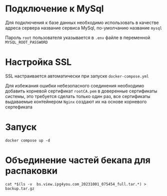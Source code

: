 # Подключение к MySql

Для подключения к базе данных необходимо использовать в качестве адреса сервера
название сервиса MySql, по-умолчанию название `mysql`

Пароль `root` пользователя указывается в `.env` файле в переменной 
`MYSQL_ROOT_PASSWORD`

# Настройка SSL

SSL настраивается автоматически при запуске `docker-compose.yml`

Для избежания ошибки небезопасного соединения необходимо добавить 
корневой сертификат `rootCA.pem` в доверенные сертификаты системы, это требуется сделать
только один раз, все сертификаты выдаваемые контейнером `Nginx` создают их на основе
корневого сертефиката

# Запуск

`docker compose up -d`


# Объединение частей бекапа для распаковки

`cat *$(ls -v  bs.view.ipg4you.com_20231001_075454_full.tar.*) > backup.tar.gz`
